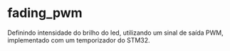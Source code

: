 # fading_pwm
Definindo intensidade do brilho do led, utilizando um sinal de saída PWM, implementado com um temporizador do STM32.
